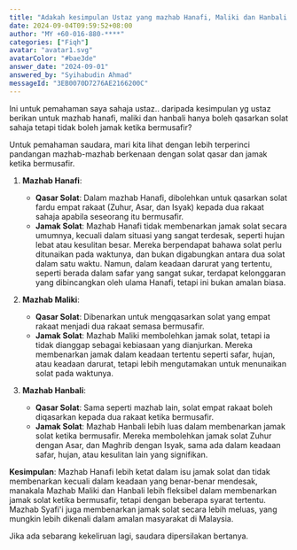```yaml
---
title: "Adakah kesimpulan Ustaz yang mazhab Hanafi, Maliki dan Hanbali hanya boleh qasar solat semasa bermusafir dan tidak boleh jamak?"
date: 2024-09-04T09:59:52+08:00
author: "MY +60-016-880-****"
categories: ["Fiqh"]
avatar: "avatar1.svg"
avatarColor: "#bae3de"
answer_date: "2024-09-01"
answered_by: "Syihabudin Ahmad"
messageId: "3EB0070D7276AE2166200C"
---
```


Ini untuk pemahaman saya sahaja ustaz.. daripada kesimpulan yg ustaz berikan untuk mazhab hanafi, maliki dan hanbali hanya boleh qasarkan solat sahaja tetapi tidak boleh jamak ketika bermusafir?

<!--more-->

Untuk pemahaman saudara, mari kita lihat dengan lebih terperinci pandangan mazhab-mazhab berkenaan dengan solat qasar dan jamak ketika bermusafir.

1. **Mazhab Hanafi**:
   - **Qasar Solat**: Dalam mazhab Hanafi, dibolehkan untuk qasarkan solat fardu empat rakaat (Zuhur, Asar, dan Isyak) kepada dua rakaat sahaja apabila seseorang itu bermusafir.
   - **Jamak Solat**: Mazhab Hanafi tidak membenarkan jamak solat secara umumnya, kecuali dalam situasi yang sangat terdesak, seperti hujan lebat atau kesulitan besar. Mereka berpendapat bahawa solat perlu ditunaikan pada waktunya, dan bukan digabungkan antara dua solat dalam satu waktu. Namun, dalam keadaan darurat yang tertentu, seperti berada dalam safar yang sangat sukar, terdapat kelonggaran yang dibincangkan oleh ulama Hanafi, tetapi ini bukan amalan biasa.

2. **Mazhab Maliki**:
   - **Qasar Solat**: Dibenarkan untuk mengqasarkan solat yang empat rakaat menjadi dua rakaat semasa bermusafir.
   - **Jamak Solat**: Mazhab Maliki membolehkan jamak solat, tetapi ia tidak dianggap sebagai kebiasaan yang dianjurkan. Mereka membenarkan jamak dalam keadaan tertentu seperti safar, hujan, atau keadaan darurat, tetapi lebih mengutamakan untuk menunaikan solat pada waktunya.

3. **Mazhab Hanbali**:
   - **Qasar Solat**: Sama seperti mazhab lain, solat empat rakaat boleh diqasarkan kepada dua rakaat ketika bermusafir.
   - **Jamak Solat**: Mazhab Hanbali lebih luas dalam membenarkan jamak solat ketika bermusafir. Mereka membolehkan jamak solat Zuhur dengan Asar, dan Maghrib dengan Isyak, sama ada dalam keadaan safar, hujan, atau kesulitan lain yang signifikan.

**Kesimpulan**:
Mazhab Hanafi lebih ketat dalam isu jamak solat dan tidak membenarkan kecuali dalam keadaan yang benar-benar mendesak, manakala Mazhab Maliki dan Hanbali lebih fleksibel dalam membenarkan jamak solat ketika bermusafir, tetapi dengan beberapa syarat tertentu. Mazhab Syafi'i juga membenarkan jamak solat secara lebih meluas, yang mungkin lebih dikenali dalam amalan masyarakat di Malaysia.

Jika ada sebarang kekeliruan lagi, saudara dipersilakan bertanya.
